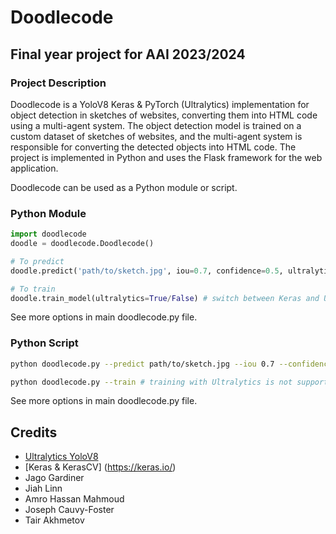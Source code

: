 # Doodlecode
## Final year project for AAI 2023/2024

### Project Description
Doodlecode is a YoloV8 Keras & PyTorch (Ultralytics) implementation for object detection in sketches of websites, converting them into HTML code using a multi-agent system. The object detection model is trained on a custom dataset of sketches of websites, and the multi-agent system is responsible for converting the detected objects into HTML code. The project is implemented in Python and uses the Flask framework for the web application.

Doodlecode can be used as a Python module or script.

### Python Module
```python
import doodlecode
doodle = doodlecode.Doodlecode()

# To predict
doodle.predict('path/to/sketch.jpg', iou=0.7, confidence=0.5, ultralytics=True/False) # switch between Keras and Ultralytics

# To train
doodle.train_model(ultralytics=True/False) # switch between Keras and Ultralytics
```

See more options in main doodlecode.py file.

### Python Script
```bash
python doodlecode.py --predict path/to/sketch.jpg --iou 0.7 --confidence 0.5 (--ultralytics True) # switch between Keras and Ultralytics

python doodlecode.py --train # training with Ultralytics is not supported
```

See more options in main doodlecode.py file.

## Credits
- [Ultralytics YoloV8](https://docs.ultralytics.com/)
- [Keras & KerasCV] (https://keras.io/)
- Jago Gardiner
- Jiah Linn
- Amro Hassan Mahmoud
- Joseph Cauvy-Foster
- Tair Akhmetov
